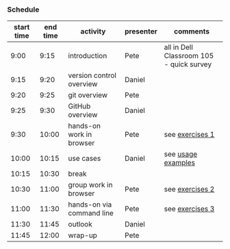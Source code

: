 ### Schedule

|start time|	end time	|activity	|presenter|	comments|
|-----------|-----------|----------|--------|----------|
|9:00|	9:15	|introduction|	Pete|	all in Dell Classroom 105 - quick survey|
|9:15|	9:20	|version control overview	|Daniel||	
|9:20	|9:25|	git overview|	Pete||	
|9:25	|9:30	|GitHub overview	|Daniel||	
|9:30	|10:00	|hands-on work in browser|	Pete|	see [exercises 1](https://github.com/UVA-DSI/git-intro/blob/master/exercises_1.md)|
|10:00	|10:15|	use cases|	Daniel	| see [usage examples](https://github.com/UVA-DSI/git-intro/blob/master/usage-examples.md)|
|10:15	|10:30	|break|||		
|10:30	|11:00	|group work in browser	|Pete	|see [exercises 2](https://github.com/UVA-DSI/git-intro/blob/master/exercises_2.md)|
|11:00	|11:30	|hands-on via command line|	Pete|	see [exercises 3](https://github.com/UVA-DSI/git-intro/blob/master/exercises_3.md)|
|11:30	|11:45	|outlook|	Daniel||	
|11:45	|12:00	|wrap-up	|Pete||	
